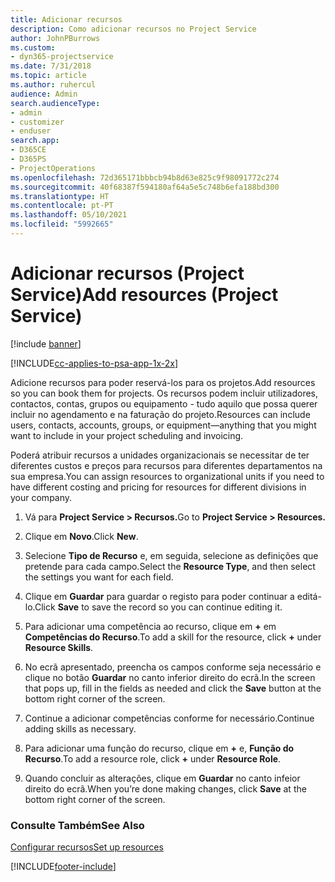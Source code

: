 ```yaml
---
title: Adicionar recursos
description: Como adicionar recursos no Project Service
author: JohnPBurrows
ms.custom:
- dyn365-projectservice
ms.date: 7/31/2018
ms.topic: article
ms.author: ruhercul
audience: Admin
search.audienceType:
- admin
- customizer
- enduser
search.app:
- D365CE
- D365PS
- ProjectOperations
ms.openlocfilehash: 72d365171bbbcb94b8d63e825c9f98091772c274
ms.sourcegitcommit: 40f68387f594180af64a5e5c748b6efa188bd300
ms.translationtype: HT
ms.contentlocale: pt-PT
ms.lasthandoff: 05/10/2021
ms.locfileid: "5992665"
---
```

# <a name="add-resources-project-service"></a><span data-ttu-id="0cd7b-103">Adicionar recursos (Project Service)</span><span class="sxs-lookup"><span data-stu-id="0cd7b-103">Add resources (Project Service)</span></span>

[!include [banner](../includes/psa-now-project-operations.md)]

[!INCLUDE[cc-applies-to-psa-app-1x-2x](../includes/cc-applies-to-psa-app-1x-2x.md)]

<span data-ttu-id="0cd7b-104">Adicione recursos para poder reservá-los para os projetos.</span><span class="sxs-lookup"><span data-stu-id="0cd7b-104">Add resources so you can book them for projects.</span></span> <span data-ttu-id="0cd7b-105">Os recursos podem incluir utilizadores, contactos, contas, grupos ou equipamento - tudo aquilo que possa querer incluir no agendamento e na faturação do projeto.</span><span class="sxs-lookup"><span data-stu-id="0cd7b-105">Resources can include users, contacts, accounts, groups, or equipment—anything that you might want to include in your project scheduling and invoicing.</span></span>  
  
<span data-ttu-id="0cd7b-106">Poderá atribuir recursos a unidades organizacionais se necessitar de ter diferentes custos e preços para recursos para diferentes departamentos na sua empresa.</span><span class="sxs-lookup"><span data-stu-id="0cd7b-106">You can assign resources to organizational units if you need to have different costing and pricing for resources for different divisions in your company.</span></span>  
  
1.  <span data-ttu-id="0cd7b-107">Vá para **Project Service > Recursos.**</span><span class="sxs-lookup"><span data-stu-id="0cd7b-107">Go to **Project Service > Resources.**</span></span>  
  
2.  <span data-ttu-id="0cd7b-108">Clique em **Novo**.</span><span class="sxs-lookup"><span data-stu-id="0cd7b-108">Click **New**.</span></span>  
  
3.  <span data-ttu-id="0cd7b-109">Selecione **Tipo de Recurso** e, em seguida, selecione as definições que pretende para cada campo.</span><span class="sxs-lookup"><span data-stu-id="0cd7b-109">Select the **Resource Type**, and then select the settings you want for each field.</span></span>  
  
4.  <span data-ttu-id="0cd7b-110">Clique em **Guardar** para guardar o registo para poder continuar a editá-lo.</span><span class="sxs-lookup"><span data-stu-id="0cd7b-110">Click **Save** to save the record so you can continue editing it.</span></span>  
  
5.  <span data-ttu-id="0cd7b-111">Para adicionar uma competência ao recurso, clique em **+** em **Competências do Recurso**.</span><span class="sxs-lookup"><span data-stu-id="0cd7b-111">To add a skill for the resource, click **+** under **Resource Skills**.</span></span>  
  
6.  <span data-ttu-id="0cd7b-112">No ecrã apresentado, preencha os campos conforme seja necessário e clique no botão **Guardar** no canto inferior direito do ecrã.</span><span class="sxs-lookup"><span data-stu-id="0cd7b-112">In the screen that pops up, fill in the fields as needed and click the **Save** button at the bottom right corner of the screen.</span></span>  
  
7.  <span data-ttu-id="0cd7b-113">Continue a adicionar competências conforme for necessário.</span><span class="sxs-lookup"><span data-stu-id="0cd7b-113">Continue adding skills as necessary.</span></span>  
  
8.  <span data-ttu-id="0cd7b-114">Para adicionar uma função do recurso, clique em **+** e, **Função do Recurso**.</span><span class="sxs-lookup"><span data-stu-id="0cd7b-114">To add a resource role, click **+** under **Resource Role**.</span></span>  
  
9. <span data-ttu-id="0cd7b-115">Quando concluir as alterações, clique em **Guardar** no canto infeior direito do ecrã.</span><span class="sxs-lookup"><span data-stu-id="0cd7b-115">When you’re done making changes, click **Save** at the bottom right corner of the screen.</span></span>  
  
### <a name="see-also"></a><span data-ttu-id="0cd7b-116">Consulte Também</span><span class="sxs-lookup"><span data-stu-id="0cd7b-116">See Also</span></span>  
 [<span data-ttu-id="0cd7b-117">Configurar recursos</span><span class="sxs-lookup"><span data-stu-id="0cd7b-117">Set up resources</span></span>](../psa/set-up-resources.md)


[!INCLUDE[footer-include](../includes/footer-banner.md)]